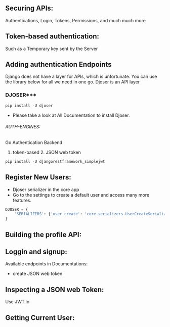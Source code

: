 ## Securing APIs:
Authentications, Login, Tokens, Permissions, and much much more
## Token-based authentication:
Such as a Temporary key sent by the Server
## Adding authentication Endpoints
Django does not have a layer for APIs, which is unfortunate. You can use the library below for all we need in one go. Djoser is an API layer
### DJOSER***
```python
pip install -U djoser
```

- Please take a look at All Documentation to install Djoser.
###### AUTH-ENGINES:
Go Authentication Backend
1. token-based 2. JSON web token
```python
pip install -U djangorestframework_simplejwt
```
## Register New Users:
- Djoser serializer in the core app
- Go to the settings to create a default user and access many more features.
```python
DJOSER = {
    'SERIALIZERS': {'user_create': 'core.serializers.UserCreateSerializer',}
}
```
## Building the profile API:
## Loggin and signup:
Available endpoints in Documentations:
- create JSON web token
## Inspecting a JSON web Token:
Use JWT.io
## Getting Current User:

